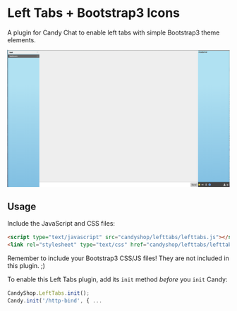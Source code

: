 # Left Tabs + Bootstrap3 Icons

A plugin for Candy Chat to enable left tabs with simple Bootstrap3 theme elements.

![Left Tabs + Bootstrap3](screenshot.png)

## Usage
Include the JavaScript and CSS files:
```HTML
<script type="text/javascript" src="candyshop/lefttabs/lefttabs.js"></script>
<link rel="stylesheet" type="text/css" href="candyshop/lefttabs/lefttabs.css" />
```
Remember to include your Bootstrap3 CSS/JS files! They are not included in this plugin. ;)

To enable this Left Tabs plugin, add its `init` method _before_ you `init` Candy:
```JavaScript
CandyShop.LeftTabs.init();
Candy.init('/http-bind', { ...
```

